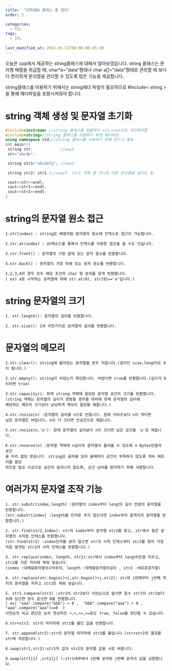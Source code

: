 ```yaml
---
title:  "STRING 클래스 총 정리"
order: 5

categories:
  - STL
tags:
  - STL
  
last_modified_at: 2022-01-11T08:06:00-05:00
---
```


오늘은 cpp에서 제공하는 string클래스에 대해서 알아보겠습니다. string 클래스는 문자형 배열을 취급할 때, char*a="data"형태나  char a[]="data"형태로 관리할 때 보다 더 편리하게 문자열을 관리할 수 있도록 많은 기능을 제공합니다.

string클래스를 이용하기 위해서는 string헤더 파일이 필요하므로 #include< string >을 통해 헤더파일을 포함시켜줘야 합니다. 

# string 객체 생성 및 문자열 초기화


 ```cpp   
 #include<iostream> //string 클래스를 입출력시 cin,cout으로 처리해야함
 #include<string>//string 클래스를 이용하기 위한 헤더파일
 using namespace std;//string 클래스를 사용하기 위해 반드시 필요
 int main(){
  string str;            //way1
  str="abcde";       

  string str1="abcdefg"; //way2
  
  string str2( str1 );//way3  str1 객체 뿐 아니라 다른 문자열을 넣어도 됨
 
  cout<<str<<endl;
  cout<<str1<<endl;
  cout<<str2<<endl;
 }
```

# string의 문자열 원소 접근

    1.str[index] : string은 배열처럼 문자열의 원소에 인덱스로 접근이 가능합니다.

    2.str.at(index) : at메소드를 통해서 인덱스를 이용한 접근을 할 수도 잇습니다.

    3.str.front() : 문자열의 가장 앞에 있는 문자 원소를 반환합니다.

    4.str.back() : 문자열의 가장 뒤에 있는 문자 원소를 반환합니다.

    1,2,3,4의 경우 모두 해당 조건의 char 형 문자를 한개 반환합니다.
    ( ex) a로 시작하는 문자열에 대해 str.at(0), str[0]=='a'입니다.) 

# string 문자열의 크기
    1. str.length(): 문자열의 길이를 반환합니다.   
    
    2. str.size(): 1과 마찬가지로 문자열의 길이를 반환합니다.

# 문자열의 메모리 



    1.str.clear(): string에 들어있는 문자열을 모두 지웁니다.(길이인 size,length도 0이 됩니다.)
    
    2.str.empty(): string이 비었는지 확인합니다. 비었다면 true를 반환합니다.(길이가 0이라면 true) 
    
    3.str.capacity(): 현재 string 객체에 할당된 문자열 공간의 크기를 반환합니다.
    (string 객체는 문자열의 길이가 변동될 경우를 대비해 현재 문자열의 길이에 
    해당하는 메모리 크기보다 낭낭하게 메모리 할당을 해줍니다.)

    4.str.resize(n) :문자열의 길이를 n으로 만듭니다. 원래 사이즈보다 n이 작다면
    남은 문자열은 버립니다. n이 더 크다면 빈공간으로 채웁니다.

    5.str.resize(n,'a'): 원래 문자열의 길이보다 n이 크다면 남은 공간을 'a'로 채웁니다.

    6.str.reserve(n) :문자열 객체에 n길이의 문자열이 들어올 수 있도록 n Bytes만큼의 공간
    을 미리 할당 받습니다. string은 글자를 읽어 올때마다 공간이 부족하지 않도록 계속 메모리를 할당
    하므로 필요 이상으로 공간이 늘어나지 않도록, 공간 낭비를 방지하기 위해 사용합니다.

# 여러가지 문자열 조작 기능    

    1. str.substr(index,length) :문자열의 index부터 length 길이 만큼의 문자열을 반환합니다.
    (str.substr(index) :length를 인자로 주지 않는다면 index부터 끝까지의 문자열을 반환합니다.) 

    2. str.find(str2,index): str의 index부터 문자열 str2를 찾고, str에서 찾은 문자열의 시작점 인덱스를 반환합니다.
    (str.find(str2) :index인자를 넣지 않으면 str의 시작 인덱스부터 str2를 찾아 가장 처음 발견된 str2의 시작 인덱스를 반환합니다.)

    3. str.replace(index, length, str2):str에서 index부터 length만큼 지우고, str2를 지운 자리에 채워 넣습니다.
    (index :대체할문자열의시작위치, length :대체할문자열의길이 , str2 :새로운문자열)

    4. str.replace(str.begin()+i,str.begin()+j,str2): str의 i번째부터 j번째 까지의 문자열을 지우고 str2로 채워 넣습니다.

    5. str1.compare(str2) :str1이 str2보다 사전순으로 앞서면 음수 str1이 str2보다 뒤에 있으면 양수 같으면 0을 반환합니다.
    ( ex) "aaa".compare("bbb") < 0 ,  "bbb".compare("aaa") > 0 , "aaa".compare("aaa")==0  )
    사전순의 비교 판단은 논리 연산자인 <,>,<=,>=로도 true, false를 판단할 수 있습니다.

    6.str+str2: str의 마지막에 str2를 붙인 값을 반환합니다.

    7. str.append(str2):str의 문자열 마지막에 str2를 붙입니다.(str+str2의 결과를 str에 저장합니다.)

    8.swap(str1,str2):str1의 값과 str2의 문자열 값을 서로 바꿉니다.   
    
    9.swap(str1[i] ,srt1[j] ):str1내부에서 i번째 문자와 j번째 문자의 값을 교환합니다.